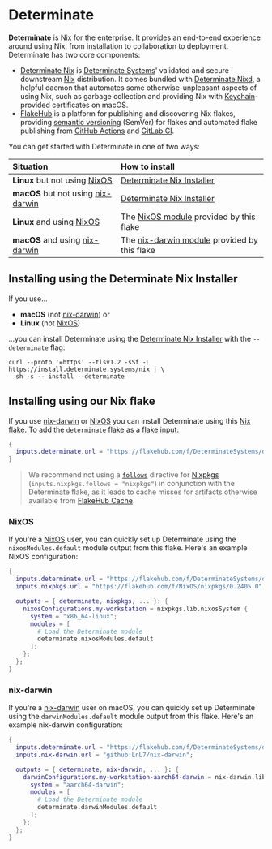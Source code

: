 # Determinate

**Determinate** is [Nix] for the enterprise.
It provides an end-to-end experience around using Nix, from installation to collaboration to deployment.
Determinate has two core components:

- [Determinate Nix][det-nix] is [Determinate Systems][detsys]' validated and secure downstream [Nix] distribution.
  It comes bundled with [Determinate Nixd][dnixd], a helpful daemon that automates some otherwise-unpleasant aspects of using Nix, such as garbage collection and providing Nix with [Keychain]-provided certificates on macOS.
- [FlakeHub] is a platform for publishing and discovering Nix flakes, providing [semantic versioning][semver] (SemVer) for flakes and automated flake publishing from [GitHub Actions][actions] and [GitLab CI][gitlab-ci].

You can get started with Determinate in one of two ways:

| Situation                            | How to install                                                               |
| :----------------------------------- | :--------------------------------------------------------------------------- |
| **Linux** but not using [NixOS]      | [Determinate Nix Installer](#installing-using-the-determinate-nix-installer) |
| **macOS** but not using [nix-darwin] | [Determinate Nix Installer](#installing-using-the-determinate-nix-installer) |
| **Linux** and using [NixOS]          | The [NixOS module](#nixos) provided by this flake                            |
| **macOS** and using [nix-darwin]     | The [nix-darwin module](#nix-darwin) provided by this flake                  |

## Installing using the Determinate Nix Installer

If you use...

- **macOS** (not [nix-darwin]) or
- **Linux** (not [NixOS])

...you can install Determinate using the [Determinate Nix Installer][installer] with the `--determinate` flag:

```shell
curl --proto '=https' --tlsv1.2 -sSf -L https://install.determinate.systems/nix | \
  sh -s -- install --determinate
```

## Installing using our Nix flake

If you use [nix-darwin] or [NixOS] you can install Determinate using this [Nix flake][flakes].
To add the `determinate` flake as a [flake input][flake-inputs]:

```nix
{
  inputs.determinate.url = "https://flakehub.com/f/DeterminateSystems/determinate/0.1";
}
```

> We recommend not using a [`follows`][follows] directive for [Nixpkgs] (`inputs.nixpkgs.follows = "nixpkgs"`) in conjunction with the Determinate flake, as it leads to cache misses for artifacts otherwise available from [FlakeHub Cache][cache].

### NixOS

If you're a [NixOS] user, you can quickly set up Determinate using the `nixosModules.default` module output from this flake.
Here's an example NixOS configuration:

```nix
{
  inputs.determinate.url = "https://flakehub.com/f/DeterminateSystems/determinate/0.1";
  inputs.nixpkgs.url = "https://flakehub.com/f/NixOS/nixpkgs/0.2405.0";

  outputs = { determinate, nixpkgs, ... }: {
    nixosConfigurations.my-workstation = nixpkgs.lib.nixosSystem {
      system = "x86_64-linux";
      modules = [
        # Load the Determinate module
        determinate.nixosModules.default
      ];
    };
  };
}
```

### nix-darwin

If you're a [nix-darwin] user on macOS, you can quickly set up Determinate using the `darwinModules.default` module output from this flake.
Here's an example nix-darwin configuration:

```nix
{
  inputs.determinate.url = "https://flakehub.com/f/DeterminateSystems/determinate/0.1";
  inputs.nix-darwin.url = "github:LnL7/nix-darwin";

  outputs = { determinate, nix-darwin, ... }: {
    darwinConfigurations.my-workstation-aarch64-darwin = nix-darwin.lib.darwinSystem {
      system = "aarch64-darwin";
      modules = [
        # Load the Determinate module
        determinate.darwinModules.default
      ];
    };
  };
}
```

[actions]: https://github.com/features/actions
[cache]: https://determinate.systems/posts/flakehub-cache-beta
[det-nix]: https://determinate.systems/nix
[detsys]: https://determinate.systems
[dnixd]: https://docs.determinate.systems/determinate-nix#determinate-nixd
[fh]: https://github.com/DeterminateSystems/fh
[flakehub]: https://flakehub.com
[flake-inputs]: https://zero-to-nix.com/concepts/flakes#inputs
[flakes]: https://zero-to-nix.com/concepts/flakes
[follows]: https://zero-to-nix.com/concepts/flakes#inputs
[gitlab-ci]: https://docs.gitlab.com/ee/ci
[installer]: https://github.com/DeterminateSystems/nix-installer
[keychain]: https://developer.apple.com/documentation/security/keychain-services
[netrc]: https://www.gnu.org/software/inetutils/manual/html_node/The-_002enetrc-file.html
[nix]: https://zero-to-nix.com/concepts/nix
[nix-conf]: https://nix.dev/manual/nix/latest/command-ref/conf-file
[nix-darwin]: https://github.com/LnL7/nix-darwin
[nixos]: https://zero-to-nix.com/concepts/nixos
[nixpkgs]: https://zero-to-nix.com/concepts/nixpkgs
[semver]: https://docs.determinate.systems/flakehub/concepts/semver
